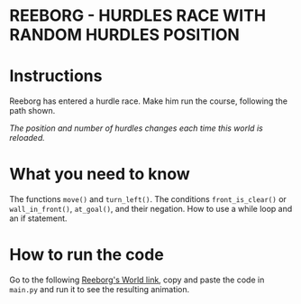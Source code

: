 # REEBORG - HURDLES RACE WITH RANDOM HURDLES POSITION

# Instructions

Reeborg has entered a hurdle race. Make him run the course, following the path shown.

*The position and number of hurdles changes each time this world is reloaded.*

# What you need to know

The functions `move()` and `turn_left()`.
The conditions `front_is_clear()` or `wall_in_front()`, `at_goal()`, and their negation.
How to use a while loop and an if statement.

# How to run the code

Go to the following [Reeborg's World link](https://reeborg.ca/reeborg.html?lang=en&mode=python&menu=worlds%2Fmenus%2Freeborg_intro_en.json&name=Hurdle%203&url=worlds%2Ftutorial_en%2Fhurdle3.json), copy and paste the code in `main.py` and run it to see the resulting animation.